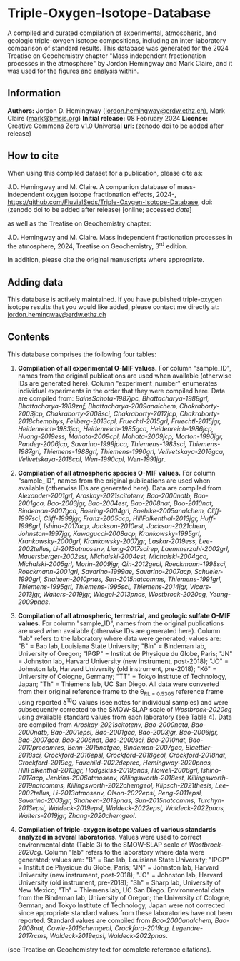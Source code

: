 # Triple-Oxygen-Isotope-Database

A compiled and curated compilation of experimental, atmospheric, and geologic triple-oxygen isotope compositions, including an inter-laboratory comparison of standard results. This database was generated for the 2024 Treatise on Geochemistry chapter "Mass independent fractionation processes in the atmosphere" by Jordon Hemingway and Mark Claire, and it was used for the figures and analysis within. 

## Information

**Authors:** Jordon D. Hemingway (jordon.hemingway@erdw.ethz.ch), Mark Claire (mark@bmsis.org) 
**Initial release:** 08 February 2024
**License:** Creative Commons Zero v1.0 Universal
**url:** (zenodo doi to be added after release)

## How to cite

When using this compiled dataset for a publication, please cite as:

J.D. Hemingway and M. Claire.  A companion database of mass-independent oxygen isotope fractionation effects, 2024-, https://github.com/FluvialSeds/Triple-Oxygen-Isotope-Database, doi:(zenodo doi to be added after release) [online; accessed *date*]

as well as the Treatise on Geochemistry chapter:

J.D. Hemingway and M. Claire. Mass independent fractionation processes in the atmosphere, 2024, Treatise on Geochemistry, 3<sup>rd</sup> edition.

In addition, please cite the original manuscripts where appropriate.

## Adding data

This database is actively maintained. If you have published triple-oxygen isotope results that you would like added, please contact me directly at: jordon.hemingway@erdw.ethz.ch

## Contents

This database comprises the following four tables:

1. **Compilation of all experimental O-MIF values.** For column "sample_ID", names from the original publications are used when available (otherwise IDs are generated here). Column "experiment_number" enumerates individual experiments in the order that they were compiled here. Data are compiled from: *BainsSahota-1987jpc, Bhattacharya-1988grl, Bhattacharya-1989znf, Bhattacharya-2009analchem, Chakraborty-2003jcp, Chakraborty-2008sci, Chakraborty-2012jcp, Chakraborty-2018chemphys, Feilberg-2013cpl, Fruechtl-2015grl, Fruechtl-2015jgr, Heidenreich-1983jcp, Heidenreich-1985gca, Heidenreich-1986jcp, Huang-2019ess, Mahata-2009cpl, Mahata-2009jcp, Morton-1990jgr, Pandey-2006jcp, Savarino-1999jpca, Thiemens-1983sci, Thiemens-1987grl, Thiemens-1988grl, Thiemens-1990grl, Velivetskaya-2016gca, Velivetskaya-2018cpl, Wen-1990cpl, Wen-1991jgr*.

2. **Compilation of all atmospheric species O-MIF values.** For column "sample_ID", names from the original publications are used when available (otherwise IDs are generated here). Data are compiled from *Alexander-2001grl, Aroskay-2021scitotenv, Bao-2000natb, Bao-2001gca, Bao-2003jgr, Bao-2004est, Bao-2008nat, Bao-2010nat, Bindeman-2007gca, Boering-2004grl, Boehlke-2005analchem, Cliff-1997sci, Cliff-1999jgr, Franz-2005acp, HillFalkenthal-2013jgr, Huff-1998grl, Ishino-2017acp, Jackson-2010est, Jackson-2021chem, Johnston-1997jgr, Kawagucci-2008acp, Krankowsky-1995grl, Krankowsky-2000grl, Krankowsky-2007jgr, Laskar-2019ess, Lee-2002tellus, Li-2013atmosenv, Liang-2017scirep, Laemmerzahl-2002grl, Mauersberger-2002ssr, Michalski-2004est, Michalski-2004gca, Michalski-2005grl, Morin-2009jgr, Qin-2012geol, Roeckmann-1998sci, Roeckmann-2001grl, Savarino-1999ae, Savarino-2007acp, Schueler-1990grl, Shaheen-2010pnas, Sun-2015natcomms, Thiemens-1991grl, Thiemens-1995grl, Thiemens-1995sci, Thiemens-2014jgr, Vicars-2013jgr, Walters-2019jgr, Wiegel-2013pnas, Wostbrock-2020cg, Yeung-2009pnas*.

3. **Compilation of all atmospheric, terrestrial, and geologic sulfate O-MIF values.** For column "sample_ID", names from the original publications are used when available (otherwise IDs are generated here). Column "lab" refers to the laboratory where data were generated; values are: "B" = Bao lab, Louisiana State University; "Bin" = Bindeman lab, University of Oregon; "IPGP" = Institut de Physique du Globe, Paris; "JN" = Johnston lab, Harvard University (new instrument, post-2018); "JO" = Johnston lab, Harvard University (old instrument, pre-2018); "Kö" = University of Cologne, Germany; "TT" = Tokyo Institute of Technology, Japan; "Th" = Thiemens lab, UC San Diego. All data were converted from their original reference frame to the &theta;<sub>RL = 0.5305</sub> reference frame using reported &delta;<sup>18</sup>O values (see notes for individual samples) and were subsequently corrected to the SMOW-SLAP scale of *Wostbrock-2020cg* using available standard values from each laboratory (see Table 4). Data are compiled from *Aroskay-2021scitotenv, Bao-2000nata, Bao-2000natb, Bao-2001epsl, Bao-2001gca, Bao-2003jgr, Bao-2006jgr, Bao-2007gca, Bao-2008nat, Bao-2009sci, Bao-2010nat, Bao-2012precamres, Benn-2015natgeo, Bindeman-2007gca, Blaettler-2018sci, Crockford-2016epsl, Crockford-2018geol, Crockford-2018nat, Crockford-2019cg, Fairchild-2022deprec, Hemingway-2020pnas, HillFalkenthal-2013jgr, Hodgskiss-2019pnas, Howell-2006grl, Ishino-2017acp, Jenkins-2006atmosenv, Killingsworth-2018est, Killingsworth-2019natcomms, Killingsworth-2022chemgeol, Klipsch-2021thesis, Lee-2002tellus, Li-2013atmosenv, Olson-2022epsl, Peng-2011epsl, Savarino-2003jgr, Shaheen-2013pnas, Sun-2015natcomms, Turchyn-2013epsl, Waldeck-2019epsl, Waldeck-2022epsl, Waldeck-2022pnas, Walters-2019jgr, Zhang-2020chemgeol*.

4. **Compilation of triple-oxygen isotope values of various standards analyzed in several laboratories.** Values were used to correct environmental data (Table 3) to the SMOW-SLAP scale of *Wostbrock-2020cg*. Column "lab" refers to the laboratory where data were generated; values are: "B" = Bao lab, Louisiana State University; "IPGP" = Institut de Physique du Globe, Paris; "JN" = Johnston lab, Harvard University (new instrument, post-2018); "JO" = Johnston lab, Harvard University (old instrument, pre-2018); "Sh" = Sharp lab, University of New Mexico; "Th" = Thiemens lab, UC San Diego. Environmental data from the Bindeman lab, University of Oregon; the University of Cologne, German; and Tokyo Institute of Technology, Japan were not corrected since appropriate standard values from these laboratories have not been reported. Standard values are compiled from *Bao-2000analchem, Bao-2008nat, Cowie-2016chemgeol, Crockford-2019cg, Legendre-2017rcms, Waldeck-2019epsl, Waldeck-2022pnas*.

(see Treatise on Geochemistry text for complete reference citations).

